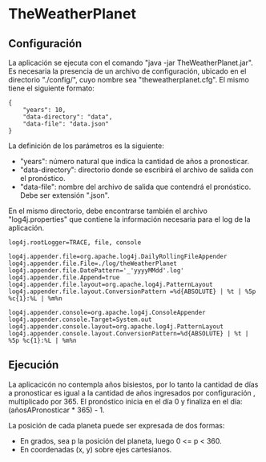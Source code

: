 # TheWeatherPlanet


## Configuración
La aplicación se ejecuta con el comando "java -jar TheWeatherPlanet.jar". Es necesaria la presencia de un archivo de configuración, ubicado en el directorio "./config/", cuyo nombre sea "theweatherplanet.cfg". El mismo tiene el siguiente formato:

    {
        "years": 10,
        "data-directory": "data",
        "data-file": "data.json"
    }

La definición de los parámetros es la siguiente:
* "years": número natural que indica la cantidad de años a pronosticar.
* "data-directory": directorio donde se escribirá el archivo de salida con el pronóstico.
* "data-file": nombre del archivo de salida que contendrá el pronóstico. Debe ser extensión ".json".

En el mismo directorio, debe encontrarse también el archivo "log4j.properties" que contiene la información necesaria para el log de la aplicación.

    log4j.rootLogger=TRACE, file, console

    log4j.appender.file=org.apache.log4j.DailyRollingFileAppender
    log4j.appender.file.File=./log/theWeatherPlanet
    log4j.appender.file.DatePattern='_'yyyyMMdd'.log'
    log4j.appender.file.Append=true
    log4j.appender.file.layout=org.apache.log4j.PatternLayout
    log4j.appender.file.layout.ConversionPattern =%d{ABSOLUTE} | %t | %5p %c{1}:%L | %m%n

    log4j.appender.console=org.apache.log4j.ConsoleAppender
    log4j.appender.console.Target=System.out
    log4j.appender.console.layout=org.apache.log4j.PatternLayout
    log4j.appender.console.layout.ConversionPattern=%d{ABSOLUTE} | %t | %5p %c{1}:%L | %m%n


## Ejecución

La aplicacicón no contempla años bisiestos, por lo tanto la cantidad de días a pronosticar es igual a la cantidad de años ingresados por configuración , multiplicado por 365. El pronóstico inicia en el día 0 y finaliza en el día: (añosAPronosticar * 365) - 1.

La posición de cada planeta puede ser expresada de dos formas:
* En grados, sea p la posición del planeta, luego 0 <= p < 360.
* En coordenadas (x, y) sobre ejes cartesianos.
